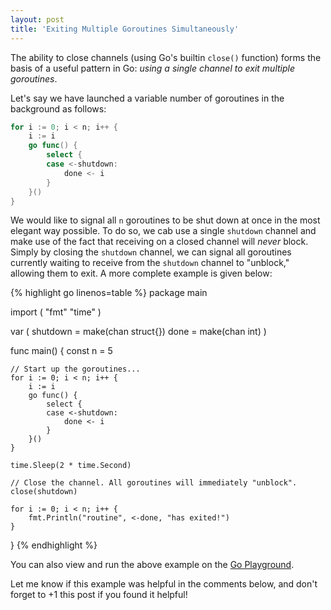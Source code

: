 ```yaml
---
layout: post
title: 'Exiting Multiple Goroutines Simultaneously'
---
```

The ability to close channels (using Go's builtin `close()` function)
forms the basis of a useful pattern in Go:
<i>using a single channel to exit multiple goroutines</i>. 

Let's say we have launched a variable number of goroutines
in the background as follows:

```go
for i := 0; i < n; i++ {
	i := i
	go func() {
		select {
		case <-shutdown:
			done <- i
		}
	}()
}
```

<!--more-->

We would like to signal all `n` goroutines to be shut down
at once in the most elegant way possible. To do so, we
cab use a single `shutdown` channel and make use of the
fact that receiving on a closed channel will <i>never</i> block.
Simply by closing the `shutdown` channel, we can
signal all goroutines currently waiting to receive from the
`shutdown` channel to "unblock," allowing them to exit.
A more complete example is given below:

<div class="scrollable">
{% highlight go linenos=table %}
package main

import (
	"fmt"
	"time"
)

var (
	shutdown = make(chan struct{})
	done     = make(chan int)
)

func main() {
	const n = 5

	// Start up the goroutines...
	for i := 0; i < n; i++ {
		i := i
		go func() {
			select {
			case <-shutdown:
				done <- i
			}
		}()
	}

	time.Sleep(2 * time.Second)

	// Close the channel. All goroutines will immediately "unblock".
	close(shutdown)

	for i := 0; i < n; i++ {
		fmt.Println("routine", <-done, "has exited!")
	}
}
{% endhighlight %}
</div>

You can also view and run the above example on the [Go Playground](http://play.golang.org/p/O7lMdIN0JZ).

Let me know if this example was helpful in the comments below,
and don't forget to +1 this post if you found it helpful!